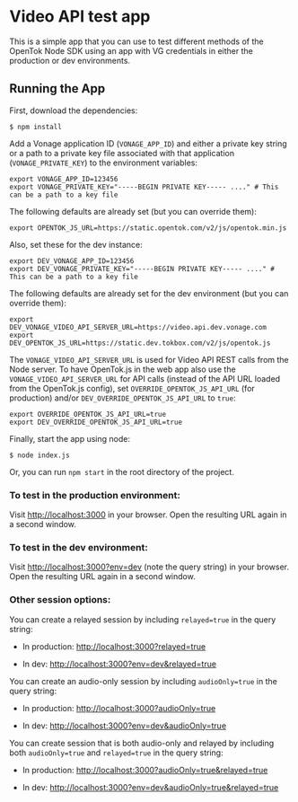 # Video API test app

This is a simple app that you can use to test different methods of the OpenTok Node SDK
using an app with VG credentials in either the production or dev environments.


## Running the App

First, download the dependencies:

```
$ npm install
```

Add a Vonage application ID (`VONAGE_APP_ID`) and either a private key string
or a path to a private key file associated with that application (`VONAGE_PRIVATE_KEY`)
to the environment variables:

```
export VONAGE_APP_ID=123456
export VONAGE_PRIVATE_KEY="-----BEGIN PRIVATE KEY----- ...." # This can be a path to a key file
```

The following defaults are already set (but you can override them):

```export VONAGE_VIDEO_API_SERVER_URL=https://video.api.vonage.com
export OPENTOK_JS_URL=https://static.opentok.com/v2/js/opentok.min.js
```

Also, set these for the dev instance:

```
export DEV_VONAGE_APP_ID=123456
export DEV_VONAGE_PRIVATE_KEY="-----BEGIN PRIVATE KEY----- ...." # This can be a path to a key file
```

The following defaults are already set for the dev environment (but you can override them):

```
export DEV_VONAGE_VIDEO_API_SERVER_URL=https://video.api.dev.vonage.com
export DEV_OPENTOK_JS_URL=https://static.dev.tokbox.com/v2/js/opentok.js
```

The `VONAGE_VIDEO_API_SERVER_URL` is used for Video API REST calls from the Node server.
To have OpenTok.js in the web app also use the `VONAGE_VIDEO_API_SERVER_URL` for API calls
(instead of the API URL loaded from the OpenTok.js config), set `OVERRIDE_OPENTOK_JS_API_URL` 
(for production) and/or `DEV_OVERRIDE_OPENTOK_JS_API_URL` to `true`:

```
export OVERRIDE_OPENTOK_JS_API_URL=true
export DEV_OVERRIDE_OPENTOK_JS_API_URL=true
```

Finally, start the app using node:

```
$ node index.js
```

Or, you can run `npm start` in the root directory of the project.

### To test in the production environment:

Visit <http://localhost:3000> in your browser. Open the resulting URL again in a second window.

### To test in the dev environment:

Visit <http://localhost:3000?env=dev> (note the query string) in your browser.
Open the resulting URL again in a second window.

### Other session options:

You can create a relayed session by including `relayed=true` in the query string:

* In production: <http://localhost:3000?relayed=true>

* In dev: <http://localhost:3000?env=dev&relayed=true>


You can create an audio-only session by including `audioOnly=true` in the query string:

* In production: <http://localhost:3000?audioOnly=true>

* In dev: <http://localhost:3000?env=dev&audioOnly=true>

You can create session that is both audio-only and relayed by including both `audioOnly=true` and
`relayed=true` in the query string:

* In production: <http://localhost:3000?audioOnly=true&relayed=true>

* In dev: <http://localhost:3000?env=dev&audioOnly=true&relayed=true>
